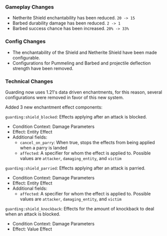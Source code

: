 ### Gameplay Changes
* Netherite Shield enchantability has been reduced. `20 -> 15`
* Barbed durability damage has been reduced. `2 -> 1`
* Barbed success chance has been increased. `20% -> 33%`

### Config Changes
* The enchantability of the Shield and Netherite Shield have been made configurable.
* Configurations for Pummeling and Barbed and projectile deflection strength have been removed.

### Technical Changes
Guarding now uses 1.21's data driven enchantments, for this reason, several configurations were removed in favor of this new system.

Added 3 new enchantment effect components:

`guarding:shield_blocked`: Effects applying after an attack is blocked.
* Condition Context: Damage Parameters
* Effect: Entity Effect
* Additional fields:
    - `cancel_on_parry`: When true, stops the effects from being applied when a parry is landed
    - `affected`: A specifier for whom the effect is applied to. Possible values are `attacker`, `damaging_entity`, and `victim`

`guarding:shield_parried`: Effects applying after an attack is parried.
* Condition Context: Damage Parameters
* Effect: Entity Effect
* Additional fields:
  - `affected`: A specifier for whom the effect is applied to. Possible values are `attacker`, `damaging_entity`, and `victim`

`guarding:shield_knockback`: Effects for the amount of knockback to deal when an attack is blocked.
* Condition Context: Damage Parameters
* Effect: Value Effect
